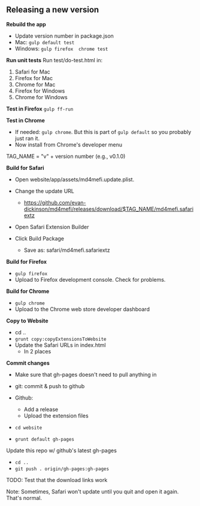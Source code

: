 Releasing a new version
-----------------------
**Rebuild the app**
* Update version number in package.json
* Mac: `gulp default test`
* Windows: `gulp firefox  chrome test`

**Run unit tests**
Run test/do-test.html in:
1. Safari for Mac
2. Firefox for Mac
3. Chrome for Mac
4. Firefox for Windows
5. Chrome for Windows

**Test in Firefox**
`gulp ff-run`

**Test in Chrome**
* If needed: `gulp chrome`. But this is part of `gulp default` so you probably just ran it.
* Now install from Chrome's developer menu


TAG_NAME = "v" + version number (e.g., v0.1.0)

**Build for Safari**

* Open website/app/assets/md4mefi.update.plist. 
* Change the update URL
    - https://github.com/evan-dickinson/md4mefi/releases/download/$TAG_NAME/md4mefi.safariextz

* Open Safari Extension Builder
* Click Build Package
    - Save as: safari/md4mefi.safariextz

**Build for Firefox**
* `gulp firefox`
* Upload to Firefox development console. Check for problems.

**Build for Chrome**
* `gulp chrome`
* Upload to the Chrome web store developer dashboard

**Copy to Website**
* cd ..
* `grunt copy:copyExtensionsToWebsite`
* Update the Safari URLs in index.html
    - In 2 places

**Commit changes**
* Make sure that gh-pages doesn't need to pull anything in

* git: commit & push to github
* Github: 
    - Add a release
    - Upload the extension files

* `cd website`
* `grunt default gh-pages`

Update this repo w/ github's latest gh-pages
* `cd ..`
* `git push . origin/gh-pages:gh-pages`

TODO: Test that the download links work

Note: Sometimes, Safari won't update until you quit and open it again. That's normal.

